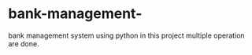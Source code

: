 # bank-management-
bank management system using python in this project multiple operation are done.
